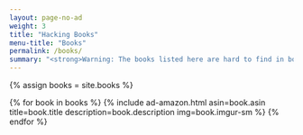 ```yaml
---
layout: page-no-ad
weight: 3
title: "Hacking Books"
menu-title: "Books"
permalink: /books/
summary: "<strong>Warning: The books listed here are hard to find in bookstores because of the methods and techniques they cover.</strong> I have read these books to grow my skills and I recommend that you read them as well. Each book talks about a different way of hacking the servers, networks, or computers of your victims."
---
```

{% assign books = site.books %}
<div class="books">
{% for book in books %}
  {% include ad-amazon.html asin=book.asin title=book.title description=book.description img=book.imgur-sm %}
{% endfor %}
